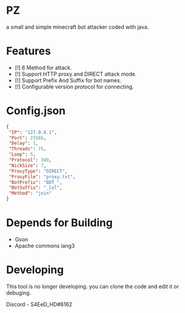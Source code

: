 # PZ
a small and simple minecraft bot attacker coded with java.

# Features
- [!] 6 Method for attack.
- [!] Support HTTP proxy and DIRECT attack mode.
- [!] Support Prefix And Suffix for bot names.
- [!] Configurable version protocol for connecting.

# Config.json
```json
{
 "IP": "127.0.0.1",
 "Port": 25565,
 "Delay": 1,
 "Threads": 75,
 "Loop": 5,
 "Protocol": 340,
 "NickSize": 7,
 "ProxyType": "DIRECT",
 "ProxyFile": "proxy.txt",
 "BotPrefix": "BOT_",
 "BotSuffix": "_lol",
 "Method": "join"
}
```

# Depends for Building
- Gson
- Apache commons lang3

# Developing
This tool is no longer developing. you can clone the code and edit it or debuging.

Discord - S4EeD_HD#6162
